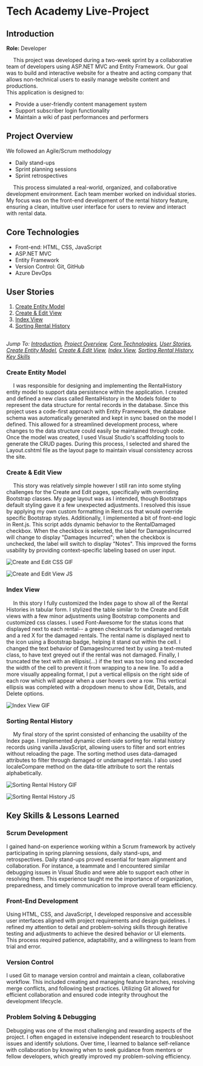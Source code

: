 # Tech Academy Live-Project

## Introduction
**Role:** Developer

&emsp; This project was developed during a two-week sprint by a collaborative team of developers using ASP.NET MVC and Entity Framework. 
Our goal was to build and interactive website for a theatre and acting company that allows non-technical users to easily manage website content and productions.
<br> 
This application is designed to:
- Provide a user-friendly content management system
- Support subscriber login functionality
- Maintain a wiki of past performances and performers

## Project Overview
We followed an Agile/Scrum methodology
- Daily stand-ups
- Sprint planning sessions
- Sprint retrospectives

&emsp; This process simulated a real-world, organized, and collaborative development environment.
Each team member worked on individual stories. My focus was on the front-end development of the rental history feature, ensuring a clean, 
intuitive user interface for users to review and interact with rental data.

## Core Technologies
- Front-end: HTML, CSS, JavaScript
- ASP.NET MVC
- Entity Framework
- Version Control: Git, GitHub
- Azure DevOps

## User Stories
1. [Create Entity Model](#create-entity-model)
2. [Create & Edit View](#create--edit-view)
3. [Index View](#index-view)
4. [Sorting Rental History](#sorting-rental-history)
##

*Jump To: [Introduction](#introduction), [Project Overview](#project-overview), [Core Technologies](#core-technologies), [User Stories](#user-stories), [Create Entity Model](#create-entity-model), 
[Create & Edit View](#create--edit-view), [Index View](#index-view), [Sorting Rental History](#sorting-rental-history), [Key Skills](#key-skills--lessons-learned)*

### Create Entity Model
&emsp; I was responsible for designing and implementing the RentalHistory entity model to support data persistence within the application. I created and defined a new class called RentalHistory 
in the Models folder to represent the data structure for rental records in the database. Since this project uses a code-first approach with Entity Framework, the database schema was automatically 
generated and kept in sync based on the model I defined. This allowed for a streamlined development process, where changes to the data structure could easily be maintained through code. 
Once the model was created, I used Visual Studio's scaffolding tools to generate the CRUD pages. During this process, I selected and shared the Layout.cshtml file as the layout page to maintain 
visual consistency across the site. 


### Create & Edit View
&emsp; This story was relatively simple however I still ran into some styling challenges for the Create and Edit pages, specifically with overriding Bootstrap classes.
My page layout was as I intended, though Bootstraps default styling gave it a few unexpected adjustments. I resolved this issue by applying my own custom formatting 
in Rent.css that would override specific Bootstrap styles. Additionally, I implemented a bit of front-end logic in Rent.js. This script adds dynamic behavior to the 
RentalDamaged checkbox. When the checkbox is selected, the label for DamagesIncurred will change to display "Damages Incurred"; when the checkbox is unchecked, 
the label will switch to display "Notes". This improved the forms usability by providing context-specific labeling based on user input. 

![Create and Edit CSS GIF](Media/checkbox.gif)

![Create and Edit View JS](Media/CheckBoxLogic.png)

### Index View
&emsp; In this story I fully customized the Index page to show all of the Rental Histories in tabular form. I stylized the table similar to the Create and Edit views 
with a few minor adjustments using Bootstrap components and customized css classes. I used Font-Awesome for the status icons that displayed next to each rental-- 
a green checkmark for undamaged rentals and a red X for the damaged rentals. The rental name is displayed next to the icon using a Bootstrap badge, helping it stand out within the cell. 
I changed the text behavior of DamagesIncurred text by using a text-muted class, to have text greyed out if the rental was not damaged. Finally, I truncated the text with an ellipsis(...) 
if the text was too long and exceeded the width of the cell to prevent it from wrapping to a new line. To add a more visually appealing format, I put a vertical ellipsis on the right 
side of each row which will appear when a user hovers over a row. This vertical ellipsis was completed with a dropdown menu to show Edit, Details, and Delete options.

![Index View GIF](Media/details.gif)


### Sorting Rental History
&emsp; My final story of the sprint consisted of enhancing the usability of the Index page. I implemented dynamic client-side sorting for rental history records using vanilla JavaScript, 
allowing users to filter and sort entries without reloading the page. The sorting method uses data-damaged attributes to filter through damaged or undamaged rentals. I also used 
localeCompare method on the data-title attribute to sort the rentals alphabetically. 

![Sorting Rental History GIF](Media/SortBy.gif)

![Sorting Rental History JS](Media/SortLogic.png)


## Key Skills & Lessons Learned

### Scrum Development
I gained hand-on experience working within a Scrum framework by actively participating in spring planning sessions, daily stand-ups, and retrospectives. Daily stand-ups proved essential for 
team alignment and collaboration. For instance, a teammate and I encountered similar debugging issues in Visual Studio and were able to support each other in resolving them. This experience
taught me the importance of organization, preparedness, and timely communication to improve overall team efficiency. 

### Front-End Development
Using HTML, CSS, and JavaScript, I developed responsive and accessible user interfaces aligned with project requirements and design guidelines. I refined my attention to detail and problem-solving
skills through iterative testing and adjustments to achieve the desired behavior or UI elements. This process required patience, adaptability, and a willingness to learn from trial and error. 

### Version Control
I used Git to manage version control and maintain a clean, collaborative workflow. This included creating and managing feature branches, resolving merge conflicts, and following best practices.
Utilizing Git allowed for efficient collaboration and ensured code integrity throughout the development lifecycle. 

### Problem Solving & Debugging
Debugging was one of the most challenging and rewarding aspects of the project. I often engaged in extensive independent research to troubleshoot issues and identify solutions. Over time, I learned 
to balance self-reliance with collaboration by knowing when to seek guidance from mentors or fellow developers, which greatly improved my problem-solving efficiency.
